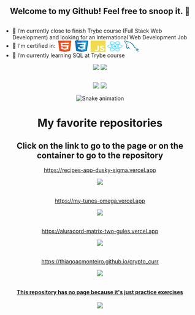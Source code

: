 <div align="center">
  <h2>Welcome to my Github! Feel free to snoop it. 🦝</h2> 
</div>

  ##

- 🔭 I’m currently close to finish Trybe course (Full Stack Web Development) and looking for an international Web Development Job
- 📕 I'm certified in: <img align="center" alt="Thiago-HTML" height="30" width="40" src="https://raw.githubusercontent.com/devicons/devicon/master/icons/html5/html5-original.svg"> <img align="center" alt="Thiago-CSS" height="30" width="40" src="https://raw.githubusercontent.com/devicons/devicon/master/icons/css3/css3-original.svg"> <img align="center" alt="Thiago-Js" height="30" width="40" src="https://raw.githubusercontent.com/devicons/devicon/master/icons/javascript/javascript-plain.svg"> <img align="center" alt="Thiago-React" height="30" width="40" src="https://raw.githubusercontent.com/devicons/devicon/master/icons/react/react-original.svg"> <img align="center" alt="Thiago-SQL" height="30" width="40" src="https://raw.githubusercontent.com/devicons/devicon/master/icons/mysql/mysql-plain.svg">
- 📖 I’m currently learning SQL at Trybe course

<div align="center">
  <img height="165px" margin-right="100px" src="https://github-readme-stats.vercel.app/api?username=thiagoacmonteiro&show_icons=true&theme=chartreuse-dark&include_all_commits=true&count_private=true"/>
  <img height="165em" src="https://github-readme-stats.vercel.app/api/top-langs/?username=thiagoacmonteiro&layout=compact&langs_count=7&theme=chartreuse-dark"/>   

  ##
 
<div> 
  <a href="https://www.linkedin.com/in/thiagoacmonteiro/" target="_blank"><img height="30em" src="https://img.shields.io/badge/-Linkedin-%230077B5?style=for-the-     badge&logo=linkedin&logoColor=white" target="_blank"></a> 
  <a href="mailto:thiagoacmonteiro@outlook.com" target="_blank"><img height="30em" src="https://img.shields.io/badge/Microsoft_Outlook-0078D4?style=for-the-  badge&logo=microsoft-outlook&logoColor=white" target="_blank"></a> 
  
  ![Snake animation](https://github.com/thiagoacmonteiro/thiagoacmonteiro/blob/output/github-contribution-grid-snake.svg)
 
</div>

# My favorite repositories
## Click on the link to go to the page or on the container to go to the repository
    
https://recipes-app-dusky-sigma.vercel.app
    
<a href="https://github.com/thiagoacmonteiro/recipes-app"><img width="550em" src="https://github-readme-stats.vercel.app/api/pin/?username=thiagoacmonteiro&repo=recipes-app&theme=chartreuse-dark"/>
 
  ##
  
https://my-tunes-omega.vercel.app
  
<a href="https://github.com/thiagoacmonteiro/MyTunes"><img width="550em" src="https://github-readme-stats.vercel.app/api/pin/?username=thiagoacmonteiro&repo=MyTunes&theme=chartreuse-dark"/>
  
  ##
  
https://aluracord-matrix-two-gules.vercel.app
  
<a href="https://github.com/thiagoacmonteiro/aluracord-matrix"><img width="550em" src="https://github-readme-stats.vercel.app/api/pin/?username=thiagoacmonteiro&repo=aluracord-matrix&theme=chartreuse-dark"/>
  
  ##
  
https://thiagoacmonteiro.github.io/crypto_curr
  
<a href="https://github.com/thiagoacmonteiro/cryptocurr"><img width="550em" src="https://github-readme-stats.vercel.app/api/pin/?username=thiagoacmonteiro&repo=cryptocurr&theme=chartreuse-dark"/>
  
  ##
  
#### This repository has no page because it's just practice exercises
<a href="https://github.com/thiagoacmonteiro/Trybe-exercises"><img width="550em" src="https://github-readme-stats.vercel.app/api/pin/?username=thiagoacmonteiro&repo=Trybe-exercises&theme=chartreuse-dark"/>
